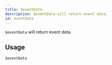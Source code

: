 ```yaml
---
title: $eventData
description: $eventData will return event data.
id: eventData
---
```


`$eventData` will return event data.

## Usage

```aoi
$eventData
```
